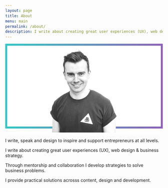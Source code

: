 ```yaml
---
layout: page
title: About
menu: main
permalink: /about/
description: I write about creating great user experiences (UX), web design & business strategy to inspire and support entrepreneurs.
---
```

![Dan Ryland](/assets/img/dan-ryland.jpg)

I write, speak and design to inspire and support entrepreneurs at all levels.

I write about creating great user experiences (UX), web design & business strategy.

Through mentorship and collaboration I develop strategies to solve business problems.

I provide practical solutions acrosss content, design and development.